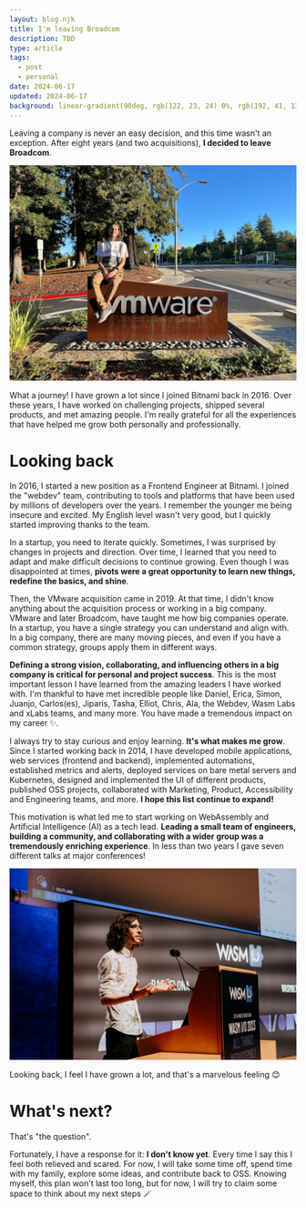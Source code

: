 ```yaml
---
layout: blog.njk
title: I'm leaving Broadcom
description: TBD
type: article
tags:
  - post
  - personal
date: 2024-06-17
updated: 2024-06-17
background: linear-gradient(90deg, rgb(122, 23, 24) 0%, rgb(192, 41, 130) 100%);
---
```


Leaving a company is never an easy decision, and this time wasn't an exception. After eight years (and two acquisitions), **I decided to leave Broadcom**. 

![Me in the VMware / Broadcom Palo Alto offices. I'm sitting on top of the VMware signal that identifies the campusentrance](/static/images/blog/leaving-broadcom/me.webp)

What a journey! I have grown a lot since I joined Bitnami back in 2016. Over these years, I have worked on challenging projects, shipped several products, and met amazing people. I'm really grateful for all the experiences that have helped me grow both personally and professionally.

# Looking back

In 2016, I started a new position as a Frontend Engineer at Bitnami. I joined the "webdev" team, contributing to tools and platforms that have been used by millions of developers over the years. I remember the younger me being insecure and excited. My English level wasn't very good, but I quickly started improving thanks to the team. 

In a startup, you need to iterate quickly. Sometimes, I was surprised by changes in projects and direction. Over time, I learned that you need to adapt and make difficult decisions to continue growing. Even though I was disappointed at times, **pivots were a great opportunity to learn new things, redefine the basics, and shine**.

Then, the VMware acquisition came in 2019. At that time, I didn't know anything about the acquisition process or working in a big company. VMware and later Broadcom, have taught me how big companies operate. In a startup, you have a single strategy you can understand and align with. In a big company, there are many moving pieces, and even if you have a common strategy, groups apply them in different ways. 

**Defining a strong vision, collaborating, and influencing others in a big company is critical for personal and project success**. This is the most important lesson I have learned from the amazing leaders I have worked with. I'm thankful to have met incredible people like Daniel, Erica, Simon, Juanjo, Carlos(es), Jiparis, Tasha, Elliot, Chris, Ala, the Webdev, Wasm Labs and xLabs teams, and many more. You have made a tremendous impact on my career ✨.

I always try to stay curious and enjoy learning. **It's what makes me grow**. Since I started working back in 2014, I have developed mobile applications, web services (frontend and backend), implemented automations, established metrics and alerts, deployed services on bare metal servers and Kubernetes, designed and implemented the UI of different products, published OSS projects, collaborated with Marketing, Product, Accessibility and Engineering teams, and more. **I hope this list continue to expand!** 

This motivation is what led me to start working on WebAssembly and Artificial Intelligence (AI) as a tech lead. **Leading a small team of engineers, building a community, and collaborating with a wider group was a tremendously enriching experience**. In less than two years I gave seven different talks at major conferences!

![Me talking about Wasm Workers Server at Wasm IO. I'm wearing a white shirt and I have Visual studio code in the background](/static/images/blog/leaving-broadcom/wasmio.webp)

Looking back, I feel I have grown a lot, and that's a marvelous feeling 😊

# What's next?

That's "the question".

Fortunately, I have a response for it: **I don't know yet**. Every time I say this I feel both relieved and scared. For now, I will take some time off, spend time with my family, explore some ideas, and contribute back to OSS. Knowing myself, this plan won't last too long, but for now, I will try to claim some space to think about my next steps 🪄 